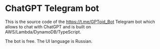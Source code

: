 # ChatGPT Telegram bot

This is the source code of the https://t.me/GPToid_Bot Telegram bot which allows to chat with ChatGPT and is built on AWS/Lambda/DynamoDB/TypeScript.

The bot is free. The UI language is Russian.
